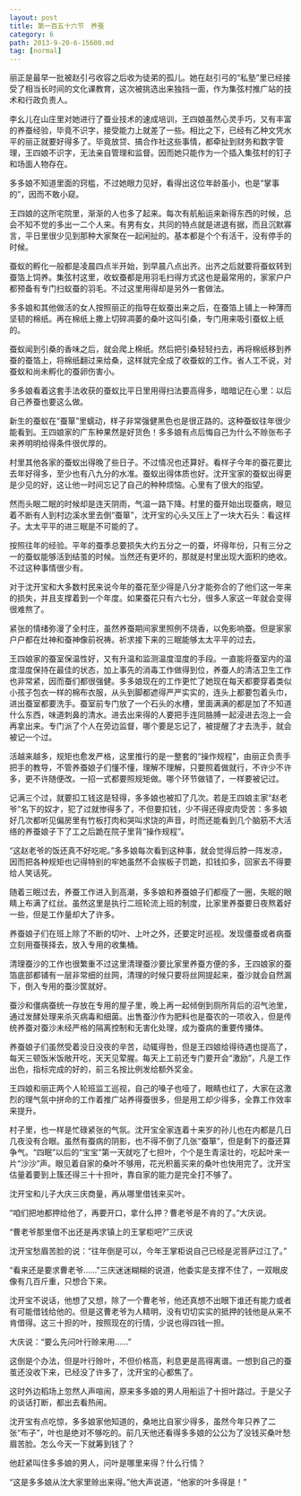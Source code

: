 ```yaml
---
layout: post
title: 第一百五十六节　养蚕
category: 6
path: 2013-9-20-6-15600.md
tag: [normal]
---
```


丽正是最早一批被赵引弓收容之后收为徒弟的孤儿。她在赵引弓的“私塾”里已经接受了相当长时间的文化课教育，这次被挑选出来独挡一面，作为集弦村推广站的技术和行政负责人。

李幺儿在山庄里对她进行了蚕业技术的速成培训，王四娘虽然心灵手巧，又有丰富的养蚕经验，毕竟不识字，接受能力上就差了一些。相比之下，已经有乙种文凭水平的丽正就要好得多了。毕竟放贷、搞合作社这些事情，都牵扯到财务和数字管理，王四娘不识字，无法亲自管理和监督。因而她只能作为一个插入集弦村的钉子和场面人物存在。

多多娘不知道里面的窍槛，不过她眼力见好，看得出这位年龄虽小，也是“掌事的”，因而不敢小窥。

王四娘的这所宅院里，渐渐的人也多了起来。每次有航船运来新得东西的时候，总会不知不觉的多出一二个人来。有男有女，共同的特点就是进退有据，而且沉默寡言，平日里很少见到那种大家聚在一起闲扯的。基本都是个个有活干，没有停手的时候。

蚕蚁的孵化一般都是凌晨四点半开始，到早晨八点出齐。出齐之后就要将蚕蚁转到蚕箔上饲养。集弦村这里，收蚁蚕都是用羽毛扫得方式这也是最常用的，家家户户都预备有专门扫蚁蚕的羽毛。不过这里用得却是另外一套做法。

多多娘和其他做活的女人按照丽正的指导在蚁蚕出来之后，在蚕箔上铺上一种薄而坚韧的棉纸。再在棉纸上撒上切碎凋萎的桑叶这叫引桑，专门用来吸引蚕蚁上纸的。

蚕蚁闻到引桑的香味之后，就会爬上棉纸。然后把引桑轻轻扫去，再将棉纸移到养蚕的蚕箔上，将棉纸翻过来给桑，这样就完全成了收蚕蚁的工作。省人工不说，对蚕蚁和尚未孵化的蚕卵伤害小。

多多娘看着这套手法收获的蚕蚁比平日里用得扫法要高得多，暗暗记在心里：以后自己养蚕也要这么做。

新生的蚕蚁在“蚕箪”里蠕动，样子非常强健黑色也是很正路的。这种蚕蚁往年很少能看到。王四娘家的广东种果然是好货色！多多娘有点后悔自己为什么不赊张布子来养明明给得条件很优厚的。

村里其他各家的蚕蚁出得晚了些日子。不过情况也还算好。看样子今年的蚕花要比去年好得多，至少也有八九分的水准。蚕蚁出得体质也好。沈开宝家的蚕蚁出得更是少见的好，这让他一时间忘记了自己的种种烦恼。心里有了很大的指望。

然而头眠二眠的时候却是连天阴雨，气温一路下降。村里的蚕开始出现蚕病，眼见着不断有人到村边溪水里去倒“蚕箪”，沈开宝的心头又压上了一块大石头：看这样子。太太平平的进三眠是不可能的了。

按照往年的经验。平年的蚕季总要损失大约五分之一的蚕，坏得年份，只有三分之一的蚕蚁能够活到结茧的时候。当然还有更坏的，那就是村里出现大面积的绝收。不过这种事情很少有。

对于沈开宝和大多数村民来说今年的蚕花至少得是八分才能弥合的了他们这一年来的损失，并且支撑着到一个年度。如果蚕花只有六七分，很多人家这一年就会变得很难熬了。

紧张的情绪弥漫了全村庄，虽然养蚕期间家里照例不烧香，以免影响蚕。但是家家户户都在灶神和蚕神像前祝祷。祈求接下来的三眠能够太太平平的过去。

王四娘家的蚕室保温性好，又有升温和监测温度湿度的手段。一直能将蚕室内的温度湿度保持在最佳的状态，加上事先的消毒工作做得到位，养蚕人的清洁卫生工作也非常紧，因而蚕们都很强健。多多娘现在的工作更忙了她现在每天都要穿着类似小孩子包衣一样的棉布衣服，从头到脚都遮得严严实实的，连头上都要包着头巾，进出蚕室都要洗手。蚕室前专门放了一个石头的水槽，里面满满的都是加了不知道什么东西，味道刺鼻的清水。进去出来得的人要把手连同胳膊一起浸进去泡上一会再拿出来。专门派了个人在旁边监督，哪个要是忘记了，被提醒了才去洗手，就会被记一个过。

活越来越多，规矩也愈发严格，这里推行的是一整套的“操作规程”，由丽正负责手把手的教导，不管养蚕娘子们懂不懂，理解不理解，只要照着做就行，不许少不许多，更不许随便改。一招一式都要照规矩做。哪个环节做错了，一样要被记过。

记满三个过，就要扣工钱这是轻得，多多娘也被扣了几次。若是王四娘主家“赵老爷”名下的奴才，犯了过就惨得多了，不但要扣钱，少不得还得皮肉受苦：多多娘好几次都听见偏房里有竹板打肉和哭叫求饶的声音，时而还能看到几个脑筋不大活络的养蚕娘子下了工之后跪在院子里背“操作规程”。

“这赵老爷的饭还真不好吃呢。”多多娘每次看到这种事，就会觉得后脖一阵发凉，因而把各种规矩也记得特别的牢她虽然不会挨板子罚跪，扣钱扣多，回家去不得要给人笑话死。

随着三眠过去，养蚕工作进入到高潮，多多娘和养蚕娘子们都瘦了一圈，失眠的眼睛上布满了红丝。虽然这里是执行二班轮流上班的制度，比家里养蚕要日夜熬着好一些，但是工作量却大了许多。

养蚕娘子们在班上除了不断的切叶、上叶之外，还要定时巡视。发现僵蚕或者病蚕立刻用蚕筷择去，放入专用的收集桶。

清理蚕沙的工作也很繁重不过这里清理蚕沙要比家里养蚕方便的多，王四娘家的蚕箔底部都铺有一层非常细的丝网，清理的时候只要将丝网提起来，蚕沙就会自然漏下，倒入专用的蚕沙筐就好。

蚕沙和僵病蚕统一存放在专用的屋子里，晚上再一起倾倒到厕所背后的沼气池里，通过发酵处理来杀灭病毒和细菌。出售蚕沙作为肥料也是蚕农的一项收入，但是传统养蚕对蚕沙未经严格的隔离控制和无害化处理，成为蚕病的重要传播体。

养蚕娘子们虽然受着没日没夜的辛苦，动辄得咎，但是王四娘给得待遇也提高了，每天三顿饭米饭敞开吃，天天见荤腥。每天上工前还专门要开会“激励”，凡是工作出色，指标完成的好的，前三名按比例发给额外奖金。

王四娘和丽正两个人轮班监工巡视，自己的嗓子也哑了，眼睛也红了，大家在这激烈的理气氛中拼命的工作着推广站养得蚕很多，但是用工却少得多，全靠工作效率来提升。

村子里，也一样是忙碌紧张的气氛。沈开宝全家连着十来岁的孙儿也在内都是几日几夜没有合眼。虽然有蚕病的阴影，也不得不倒了几张“蚕箪”，但是剩下的蚕还算争气。“四眠”以后的“宝宝”第一天就吃了七担叶，个个是生青滚壮的，吃起叶来一片“沙沙”声。眼见着自家的桑叶不够用，花光积蓄买来的桑叶也快用完了。沈开宝估量着要到上簇还得三十十担叶，靠自家的能力是完全打不够了。

沈开宝和儿子大庆三庆商量，再从哪里借钱来买叶。

“咱们把地都押给他了，再要开口，拿什么押？曹老爷是不肯的了。”大庆说。

“曹老爷那里借不出还是再求镇上的王掌柜吧?”三庆说

沈开宝愁眉苦脸的说：“往年倒是可以，今年王掌柜说自己已经是泥菩萨过江了。”

“看来还是要求曹老爷……”三庆迷迷糊糊的说道，他委实是支撑不住了，一双眼皮像有几百斤重，只想合下来。

沈开宝不说话，他想了又想，除了一个曹老爷，他还真想不出眼下谁还有能力或者有可能借钱给他的。但是这曹老爷为人精明，没有切切实实的抵押的钱他是从来不肯借得。这三十担的叶，按照现在的行情，少说也得四钱一担。

大庆说：“要么先问叶行赊来用……”

这倒是个办法，但是叶行赊叶，不但价格高，利息更是高得离谱。一想到自己的蚕茧还没收下来，已经没了许多了，沈开宝的心都焦了。

这时外边稻场上忽然人声喧闹，原来多多娘的男人用船运了十担叶路过。于是父子的谈话打断，都出去看热闹。

沈开宝有点吃惊，多多娘家他知道的，桑地比自家少得多，虽然今年只养了二张“布子”，叶也是绝对不够吃的。前几天他还看得多多娘的公公为了没钱买桑叶愁眉苦脸。怎么今天一下就筹到钱了？

他赶紧叫住多多娘的男人，问叶是哪里来得？什么行情？

“这是多多娘从沈大家里赊出来得。”他大声说道，“他家的叶多得是！”
